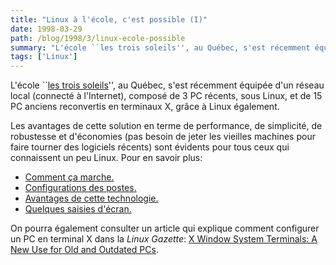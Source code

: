 ```yaml
---
title: "Linux à l'école, c'est possible (I)"
date: 1998-03-29
path: /blog/1998/3/linux-ecole-possible
summary: "L'école ``les trois soleils'', au Québec, s'est récemment équipée d'un réseau local (connecté à l'Internet), composé de 3 PC récents, sous Linux, et de 15 PC anciens reconvertis en terminaux X, grâce à Linux également."
tags: ['Linux']
---
```


<P>
L'école ``<A HREF="http://www.trois-soleils.org/">les trois soleils</A>'', au Québec, s'est récemment équipée d'un réseau
local (connecté à l'Internet), composé de 3 PC récents, sous Linux,
et de 15 PC anciens reconvertis en terminaux X, grâce à Linux également.
</P>

<P>Les avantages de cette solution en terme de performance, de simplicité,
de robustesse et d'économies (pas besoin de jeter les vieilles machines
pour faire tourner des logiciels récents) sont évidents pour tous ceux qui
connaissent un peu Linux. Pour en savoir plus:
</P>

<UL>

<LI><A HREF="http://www.trois-soleils.org/principes.html">Comment ça marche.</A>

<LI><A HREF="http://www.trois-soleils.org/config.html">Configurations des postes.</A>

<LI><A HREF="http://www.trois-soleils.org/discussion.html">Avantages de cette technologie.</A>

<LI><A HREF="http://www.trois-soleils.org/ecrans.html">Quelques saisies d'écran.</A>

</UL>

<P>
On pourra également consulter un article qui explique comment configurer
un PC en terminal X dans la <EM>Linux Gazette</EM>:
<A HREF="http://www.ssc.com/lg/issue27/kaszeta.html">X Window System Terminals: A New Use for Old and Outdated PCs</A>.
</P>


